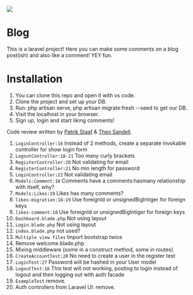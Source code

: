 <img src="https://media.giphy.com/media/gPBKtKGk00TfD3D6mY/giphy.gif">

# Blog

This is a laravel project! Here you can make some comments on a blog post(ish) and also like a comment! YEY fun.

# Installation

1. You can clone this repo and open it with vs code.
2. Clone the project and set up your DB. 
3. Run: php artisan serve, php artisan migrate:fresh --seed to get our DB.
4. Visit the localhost in your browser.
5. Sign up, login and start liking comments! 




Code review written by [Patrik Staaf](https://github.com/patrikstaaf) & [Theo Sandell](https://github.com/theo0165).

1. `LoginController:16` Instead of 2 methods, create a separate invokable controller for show login form
2. `LogoutController:18-21` Too many curly brackets
3. `RegisterController:20` Not validating for email
4. `RegisterController:21` No min length for password
5. `LoginController:22` Not validating email
6. `Models:Comment:18` Comments have a comments:hasmany relationship with itself, why?
7. `Models:Likes:19` Likes has many comments?
8. `likes-migration:18-19` Use foreignId or unsignedBigIntiger for foreign keys
9. `likes-comment:18` Use foreignId or unsignedBigIntiger for foreign keys
10. `Dashboard.blade.php` Not using layout
11. `Login.blade.php` Not using layout
12. `index.blade.php` not used?
13. `Multiple view files` Import bootstrap twice
14. Remove welcome.blade.php
15. Mixing middleware (some in a construct method, some in routes)
16. `CreateAccountTest:20` No need to create a user in the register test
17. `LoginTest:27` Password will be hashed in your User model
18. `LogoutTest:16` This test will not working, posting to login instead of logout and then logging out with auth facade
19. `ExampleTest` remove.
20. Auth controllers from Laravel UI: remove.

